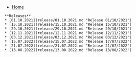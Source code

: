 <!-- docs/_sidebar.md -->

* [Home](/)
<!--* [Guide](guide.md "The greatest guide in the world")-->

	**Releases**
	* [01.10.2021](release/01.10.2021.md "Release 01/10/2021")
	* [15.10.2021](release/15.10.2021.md "Release 15/10/2021")
	* [29.10.2021](release/29.10.2021.md "Release 29/10/2021")
	* [12.11.2021](release/12.11.2021.md "Release 12/11/2021")
	* [03.12.2021](release/03.12.2021.md "Release 03/12/2021")
	* [15.07.2022](release/15.07.2022.md "Release 17/07/2022")
	* [21.07.2022](release/21.07.2022.md "Release 21/07/2022")
	* [13.08.2022](release/13.08.2022.md "Release 13/08/2022")